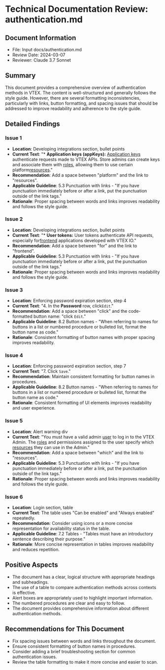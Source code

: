 # Technical Documentation Review: authentication.md

## Document Information
- File: Input docs/authentication.md
- Review Date: 2024-03-07
- Reviewer: Claude 3.7 Sonnet

## Summary
This document provides a comprehensive overview of authentication methods in VTEX. The content is well-structured and generally follows the style guide. However, there are several formatting inconsistencies, particularly with links, button formatting, and spacing issues that should be addressed to improve readability and adherence to the style guide.

## Detailed Findings

### Issue 1
- **Location**: Developing integrations section, bullet points
- **Current Text**: "* **Application keys (appKeys):** [Application keys](https://help.vtex.com/en/tutorial/application-keys--2iffYzlvvz4BDMr6WGUtet) authenticate requests made to VTEX APIs. Store admins can create keys and associate them with [roles](https://help.vtex.com/en/tutorial/roles--7HKK5Uau2H6wxE1rH5oRbc), allowing them to use certain platform[resources](https://help.vtex.com/en/tutorial/license-manager-resources--3q6ztrC8YynQf6rdc6euk3)."
- **Recommendation**: Add a space between "platform" and the link to "resources".
- **Applicable Guideline**: 5.3 Punctuation with links - "If you have punctuation immediately before or after a link, put the punctuation outside of the link tags."
- **Rationale**: Proper spacing between words and links improves readability and follows the style guide.

### Issue 2
- **Location**: Developing integrations section, bullet points
- **Current Text**: "* **User tokens:** User tokens authenticate API requests, especially for[frontend](https://help.vtex.com/en/tracks/store-development--3fHF3GIjK8UugnQKIakpl9/5DTcawNjc5MovtD7HNqURl) applications developed with VTEX IO."
- **Recommendation**: Add a space between "for" and the link to "frontend".
- **Applicable Guideline**: 5.3 Punctuation with links - "If you have punctuation immediately before or after a link, put the punctuation outside of the link tags."
- **Rationale**: Proper spacing between words and links improves readability and follows the style guide.

### Issue 3
- **Location**: Enforcing password expiration section, step 4
- **Current Text**: "4. In the **Password** row, click`Edit`."
- **Recommendation**: Add a space between "click" and the code-formatted button name: "click `Edit`."
- **Applicable Guideline**: 8.2 Button names - "When referring to names for buttons in a list or numbered procedure or bulleted list, format the button name as code."
- **Rationale**: Consistent formatting of button names with proper spacing improves readability.

### Issue 4
- **Location**: Enforcing password expiration section, step 7
- **Current Text**: "7. Click `Save`."
- **Recommendation**: Maintain consistent formatting for button names in procedures.
- **Applicable Guideline**: 8.2 Button names - "When referring to names for buttons in a list or numbered procedure or bulleted list, format the button name as code."
- **Rationale**: Consistent formatting of UI elements improves readability and user experience.

### Issue 5
- **Location**: Alert warning div
- **Current Text**: "You must have a valid admin <a href="https://help.vtex.com/en/tutorial/managing-users--tutorials_512">user</a> to log in to the VTEX Admin. The <a href="https://help.vtex.com/en/tutorial/roles--7HKK5Uau2H6wxE1rH5oRbc">roles</a> and permissions assigned to the user specify which<a href="https://help.vtex.com/en/tutorial/license-manager-resources--3q6ztrC8YynQf6rdc6euk3"> resources</a> they can use in the Admin."
- **Recommendation**: Add a space between "which" and the link to "resources".
- **Applicable Guideline**: 5.3 Punctuation with links - "If you have punctuation immediately before or after a link, put the punctuation outside of the link tags."
- **Rationale**: Proper spacing between words and links improves readability and follows the style guide.

### Issue 6
- **Location**: Login section, table
- **Current Text**: The table uses "Can be enabled" and "Always enabled" repeatedly.
- **Recommendation**: Consider using icons or a more concise representation for availability status in the table.
- **Applicable Guideline**: 7.2 Tables - "Tables must have an introductory sentence describing their purpose."
- **Rationale**: More concise representation in tables improves readability and reduces repetition.

## Positive Aspects
- The document has a clear, logical structure with appropriate headings and subheadings.
- The use of a table to compare authentication methods across contexts is effective.
- Alert boxes are appropriately used to highlight important information.
- The numbered procedures are clear and easy to follow.
- The document provides comprehensive information about different authentication methods.

## Recommendations for This Document
- Fix spacing issues between words and links throughout the document.
- Ensure consistent formatting of button names in procedures.
- Consider adding a brief troubleshooting section for common authentication issues.
- Review the table formatting to make it more concise and easier to scan. 